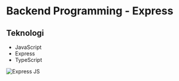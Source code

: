

<h1>Backend Programming - Express</h1>
<h2>Teknologi</h2>
<ul>
  <li>JavaScript</li>
  <li>Express</li>
  <li>TypeScript</li>
</ul>

<img src="https://miro.medium.com/max/766/0*RDbjFZxjwF_JQWz-.jpg" alt="Express JS">